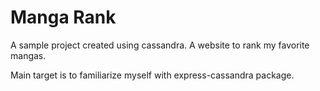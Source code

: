 # Manga Rank

A sample project created using cassandra. A website to rank my favorite mangas.

Main target is to familiarize myself with express-cassandra package.
